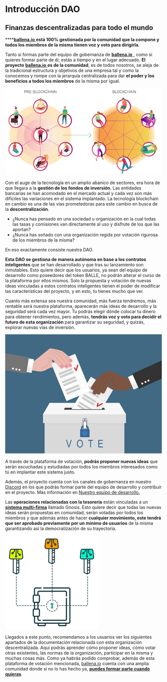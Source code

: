# Introducción DAO

## **Finanzas descentralizadas para todo el mundo** 

\*\*\*\*[**ballena.io** ](https://ballena.io/)**está 100% gestionada por la comunidad que la compone y todos los miembros de la misma tienen voz y voto para dirigirla.**   
  


Tanto si formas parte del equipo de gobernanza de [**ballena.io** ](https://ballena.io/), como si quieres formar parte de él, estás a tiempo y en el lugar adecuado. **El proyecto** [**ballena.io** ](https://ballena.io/)**es de la comunidad**, es de todos nosotros, se aleja de la tradicional estructura y objetivos de una empresa tal y como la conocemos y rompe con la jerarquía centralizada para dar **el poder y los beneficios a todos los miembros** de la misma por igual.  



![](../.gitbook/assets/dao1.png)



Con el auge de la tecnología en un amplio abanico de sectores, era hora de que llegara a la **gestión de los fondos de inversión**. Las entidades bancarias se han acomodado en el mercado actual y cada vez son más difíciles las variaciones en el sistema implantado. La tecnología blockchain en cambio es una de las vías prometedoras para este cambio en busca de la **descentralización**. 

* ¿Nunca has pensado en una sociedad u organización en la cual todas las tasas y comisiones van directamente al uso y disfrute de los que las aportan? 
* ¿Nunca has soñado con una organización regida por votación rigurosa de los miembros de la misma? 

En eso exactamente consiste nuestra DAO. 



**Esta DAO se gestiona de manera autónoma en base a los contratos inteligentes** que se han desarrollado y que tras su lanzamiento son inmutables. Esto quiere decir que los usuarios, ya sean del equipo de desarrollo como poseedores del token BALLE, no podrán alterar el curso de la plataforma por ellos mismos. Solo la propuesta y votación de nuevas ideas vinculadas a estos contratos inteligentes tienen el poder de modificar las características del proyecto, y en esto, tu tienes mucho que ver.

Cuanto más extensa sea nuestra comunidad, más fuerza tendremos, más rentable será nuestra plataforma, aparecerán más ideas de desarrollo y la seguridad será cada vez mayor. Tu podrás elegir dónde colocar tu dinero para obtener rendimientos, pero además, **tendrás voz y voto para decidir el futuro de esta organización** para garantizar su seguridad, y quizás, explorar nuevas vías de inversión. 



![](../.gitbook/assets/voting-illustration.png)



A través de la plataforma de votación, **podrás proponer nuevas ideas** que serán escuchadas y estudiadas por todos los miembros interesados como tú en implantar este sistema justo.  

Además, el proyecto cuenta con los canales de gobernanza en nuestro [Discord](https://discord.gg/ydRbEAaqqc) en los que podrás formar parte del equipo de desarrollo y contribuir en el proyecto. Más información en [Nuestro equipo de desarrollo.](nuestro-equipo-de-desarrollo.md)

Las **operaciones relacionadas con la tesorería** están vinculadas a un [**sistema multi-firma**](../tecnico/gobernanza.md#seguridad-de-la-wallet) llamado Gnosis. Esto quiere decir que todas las nuevas ideas serán propuestas en comunidad, serán votadas por todos los miembros y que además antes de hacer **cualquier movimiento, este tendrá que ser aprobado previamente por un mínimo de usuarios** de la misma garantizando así la democratización de su trayectoria.  



![](../.gitbook/assets/image.png)



Llegados a este punto, recomendamos a los usuarios ver los siguientes apartados de la documentación relacionada con esta organización descentralizada. Aquí podrás aprender cómo proponer ideas, cómo votar otras existentes, las normas de la organización, participar en la misma y muchas cosas más. Como ya habrás podido comprobar, además de esta plataforma de votación mencionada, [ballena.io](https://ballena.io/) cuenta con una amplia comunidad donde si no lo has hecho ya, [**puedes formar parte cuando quieras**](../#comunidad).



  


